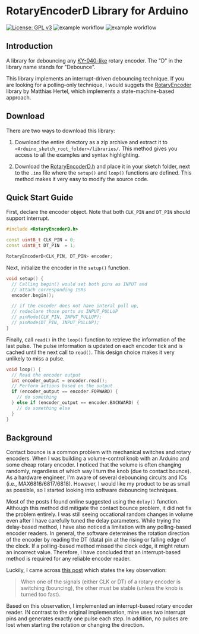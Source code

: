 # RotaryEncoderD Library for Arduino

[![License: GPL v3](https://img.shields.io/badge/License-GPLv3-blue.svg)](https://www.gnu.org/licenses/gpl-3.0)
![example workflow](https://github.com/JerryAZR/RotaryEncoderD/actions/workflows/arduino-lint-action.yml/badge.svg)
![example workflow](https://github.com/JerryAZR/RotaryEncoderD/actions/workflows/compile-examples.yml/badge.svg)

## Introduction

A library for debouncing any [KY-040-like](https://www.handsontec.com/dataspecs/module/Rotary%20Encoder.pdf) rotary encoder.
The "D" in the library name stands for "Debounce".


This library implements an interrupt-driven debouncing technique. If you are
looking for a polling-only technique, I would suggets the
[RotaryEncoder](https://github.com/mathertel/RotaryEncoder) library by Matthias
Hertel, which implements a state-machine-based approach.

## Download

There are two ways to download this library:

1. Download the entire directory as a zip archive and extract it to
`<Arduino_sketch_root_folder>/libraries/`. This method gives you access to all
the examples and syntax highlighting.

2. Download the [RotaryEncoderD.h](src/RotaryEncoderD.h) and place it in your
sketch folder, next to the `.ino` file where the `setup()` and `loop()`
functions are defined. This method makes it very easy to modify the source code.

## Quick Start Guide

First, declare the encoder object. Note that both `CLK_PIN` and `DT_PIN`
should support interrupt.

```cpp
#include <RotaryEncoderD.h>

const uint8_t CLK_PIN = 0;
const uint8_t DT_PIN  = 1;

RotaryEncoderD<CLK_PIN, DT_PIN> encoder;
```

Next, initialize the encoder in the `setup()` function.

```cpp
void setup() {
  // Calling begin() would set both pins as INPUT and
  // attach corresponding ISRs
  encoder.begin();

  // if the encoder does not have interal pull up,
  // redeclare those ports as INPUT_PULLUP
  // pinMode(CLK_PIN, INPUT_PULLUP);
  // pinMode(DT_PIN, INPUT_PULLUP);
}
```

Finally, call `read()` in the `loop()` function to retrieve the information of
the last pulse. The pulse information is updated on each encoder tick and is
cached until the next call to `read()`. This design choice makes it very
unlikely to miss a pulse.

```cpp
void loop() {
  // Read the encoder output
  int encoder_output = encoder.read();
  // Perform actions based on the output
  if (encoder_output == encoder.FORWARD) {
    // do something
  } else if (encoder_output == encoder.BACKWARD) {
    // do something else
  }
}
```



## Background

Contact bounce is a common problem with mechanical switches and rotary encoders.
When I was building a volume-control knob with an Arduino and some cheap rotary
encoder. I noticed that the volume is often changing randomly, regardless of
which way I turn the knob (due to contact bounce). As a hardware engineer, I'm
aware of several debouncing circuits and ICs (i.e., MAX6816/6817/6818). However,
I would like my product to be as small as possible, so I started looking into
software debouncing techniques.


Most of the posts I found online suggested using the `delay()` function.
Although this method did mitigate the contact bounce problem, it did not fix
the problem entirely. I was still seeing occational random changes in volume
even after I have carefully tuned the delay parameters. While trying the
delay-based method, I have also noticed a limitation with any polling-based
encoder readers. In general, the software determines the rotation direction of
the encoder by reading the DT (data) pin at the rising or falling edge of the
clock. If a polling-based method missed the clock edge, it might return an
incorrect value. Therefore, I have concluded that an interrupt-based method is
required for any reliable encoder reader.


Luckily, I came across [this post](http://www.technoblogy.com/show?1YHJ) which
states the key observation:

> When one of the signals (either CLK or DT) of a rotary encoder is switching
(bouncing), the other must be stable (unless the knob is turned too fast).

Based on this observation, I implemented an interrupt-based rotary encoder
reader. IN contrast to the original implemenation, mine uses two interrupt pins
and generates exactly one pulse each step. In addition, no pulses are lost when
starting the rotation or changing the direction.
